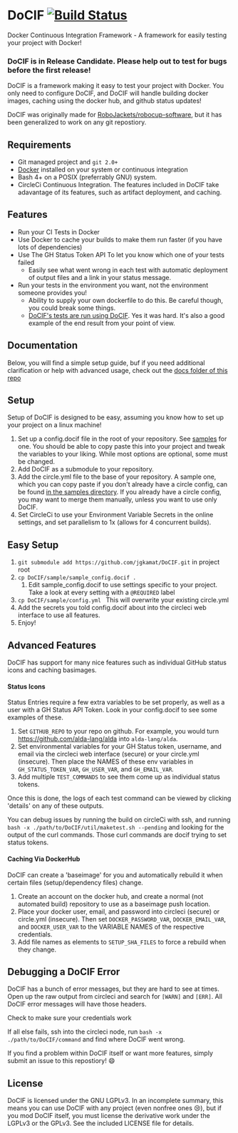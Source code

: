 # DoCIF [![Build Status](https://circleci.com/gh/jgkamat/DoCIF.svg?&style=svg)](https://circleci.com/gh/jgkamat/DoCIF)

Docker Continuous Integration Framework - A framework for easily testing your project with Docker!

### DoCIF is in Release Candidate. Please help out to test for bugs before the first release!

DoCIF is a framework making it easy to test your project with Docker. You only need to configure DoCIF, and DoCIF will handle building docker images, caching using the docker hub, and github status updates!

DoCIF was originally made for [RoboJackets/robocup-software](https://www.github.com/robojackets/robocup-software), but it has been generalized to work on any git repostiory.


## Requirements
* Git managed project and `git 2.0+`
* [Docker](https://www.docker.com) installed on your system or continuous integration
* Bash 4+ on a POSIX (preferrably GNU) system.
* CircleCi Continuous Integration. The features included in DoCIF take adavantage of its features, such as artifact deployment, and caching.

## Features
* Run your CI Tests in Docker
* Use Docker to cache your builds to make them run faster (if you have lots of dependencies)
* Use The GH Status Token API To let you know which one of your tests failed
  * Easily see what went wrong in each test with automatic deployment of output files and a link in your status message.
* Run your tests in the environment you want, not the environment someone provides you!
  * Ability to supply your own dockerfile to do this. Be careful though, you could break some things.
  * [DoCIF's tests are run using DoCIF](https://github.com/jgkamat/DoCIF/pull/4). Yes it was hard. It's also a good example of the end result from your point of view.

## Documentation

Below, you will find a simple setup guide, buf if you need additional clarification or help with advanced usage, check out the [docs folder of this repo](./doc/index.org)

## Setup
Setup of DoCIF is designed to be easy, assuming you know how to set up your project on a linux machine!

1. Set up a config.docif file in the root of your repository. See [samples](./sample/sample_config.docif) for one. You should be able to copy paste this into your project and tweak the variables to your liking. While most options are
optional, some must be changed.
2. Add DoCIF as a submodule to your repository.
3. Add the circle.yml file to the base of your repository. A sample one, which you can copy paste if you don't already have a circle config, can be found [in the samples directory](./sample/circle.yml). If you already have a circle config, you may want to merge them manually, unless you want to use only DoCIF.
4. Set CircleCi to use your Environment Variable Secrets in the online settings, and set parallelism to 1x (allows for 4 concurrent builds).

## Easy Setup

1. `git submodule add https://github.com/jgkamat/DoCIF.git` in project root
2. `cp DoCIF/sample/sample_config.docif .`
    1. Edit sample_config.docif to use settings specific to your project. Take a look at every setting with a `@REQUIRED` label
3. `cp DoCIF/sample/config.yml ` This will overwrite your existing circle.yml
4. Add the secrets you told config.docif about into the circleci web interface to use all features.
5. Enjoy!

## Advanced Features

DoCIF has support for many nice features such as individual GitHub status icons and caching basimages.

#### Status Icons

Status Entries require a few extra variables to be set properly, as well as a user with a GH Status API Token. Look in your config.docif to see some examples of these.

1. Set `GITHUB_REPO` to your repo on github. For example, you would turn https://github.com/alda-lang/alda into `alda-lang/alda`.
2. Set environmental variables for your GH Status token, username, and email via the circleci web interface (secure) or your circle.yml (insecure). Then place the NAMES of these env variables in `GH_STATUS_TOKEN_VAR`, `GH_USER_VAR`, and `GH_EMAIL_VAR`.
3. Add multiple `TEST_COMMANDS` to see them come up as individual status tokens.

Once this is done, the logs of each test command can be viewed by clicking 'details' on any of these outputs.

You can debug issues by running the build on circleCi with ssh, and running `bash -x ./path/to/DoCIF/util/maketest.sh --pending` and looking for the output of the curl commands. Those curl commands are docif trying to set status tokens.

#### Caching Via DockerHub

DoCIF can create a 'baseimage' for you and automatically rebuild it when certain files (setup/dependency files) change.

1. Create an account on the docker hub, and create a normal (not automated build) repository to use as a baseimage push location.
2. Place your docker user, email, and password into circleci (secure) or circle.yml (insecure). Then set `DOCKER_PASSWORD_VAR`, `DOCKER_EMAIL_VAR`, and `DOCKER_USER_VAR` to the VARIABLE NAMES of the respective credentials.
3. Add file names as elements to `SETUP_SHA_FILES` to force a rebuild when they change.

## Debugging a DoCIF Error

DoCIF has a bunch of error messages, but they are hard to see at times. Open up the raw output from circleci and search for `[WARN]` and `[ERR]`. All DoCIF error messages will have those headers.

Check to make sure your credentials work

If all else fails, ssh into the circleci node, run `bash -x ./path/to/DoCIF/command` and find where DoCIF went wrong.

If you find a problem within DoCIF itself or want more features, simply submit an issue to this repostiory! :smile:

## License
DoCIF is licensed under the GNU LGPLv3. In an incomplete summary, this means you can use DoCIF with any project (even nonfree ones :cry:), but if you mod DoCIF itself, you must license the derivative work under the LGPLv3 or the GPLv3. See the included LICENSE file for details.
